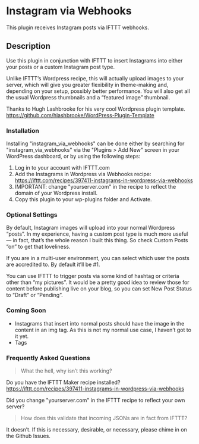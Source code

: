 Instagram via Webhooks
======================

This plugin receives Instagram posts via IFTTT webhooks.

## Description

Use this plugin in conjunction with IFTTT to insert Instagrams into either your posts or a custom Instagram post type.

Unlike IFTTT’s Wordpress recipe, this will actually upload images to your server, which will give you greater flexibility in theme-making and, depending on your setup, possibly better performance. You will also get all the usual Wordpress thumbnails and a “featured image” thumbnail.

Thanks to Hugh Lashbrooke for his very cool Wordpress plugin template. https://github.com/hlashbrooke/WordPress-Plugin-Template

### Installation

Installing "instagram_via_webhooks" can be done either by searching for "instagram_via_webhooks" via the "Plugins > Add New" screen in your WordPress dashboard, or by using the following steps:

1. Log in to your account with IFTTT.com
2. Add the Instagrams in Wordpress via Webhooks recipe: https://ifttt.com/recipes/397411-instagrams-in-wordpress-via-webhooks
3. IMPORTANT: change "yourserver.com" in the recipe to reflect the domain of your Wordpress install.
4. Copy this plugin to your wp-plugins folder and Activate.

### Optional Settings

By default, Instagram images will upload into your normal Wordpress “posts”. In my experience, having a custom post type is much more useful — in fact, that’s the whole reason I built this thing. So check Custom Posts “on” to get that loveliness.

If you are in a multi-user environment, you can select which user the posts are accredited to. By default it’ll be #1.

You can use IFTTT to trigger posts via some kind of hashtag or criteria other than “my pictures”. It would be a pretty good idea to review those for content before publishing live on your blog, so you can set New Post Status to “Draft” or “Pending”.

### Coming Soon

- Instagrams that insert into normal posts should have the image in the content in an img tag. As this is not my normal use case, I haven’t got to it yet.
- Tags

### Frequently Asked Questions

> What the hell, why isn’t this working?

Do you have the IFTTT Maker recipe installed? https://ifttt.com/recipes/397411-instagrams-in-wordpress-via-webhooks

Did you change "yourserver.com" in the IFTTT recipe to reflect your own server?

> How does this validate that incoming JSONs are in fact from IFTTT?

It doesn’t. If this is necessary, desirable, or necessary, please chime in on the Github Issues.